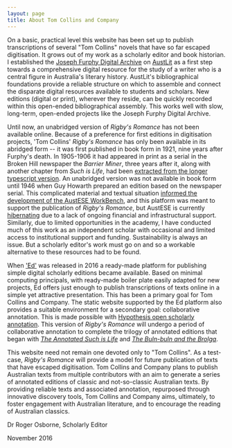 ```yaml
---
layout: page
title: About Tom Collins and Company
---
```


On a basic, practical level this website has been set up to publish transcriptions of several "Tom Collins" novels that have so far escaped digitisation. It grows out of my work as a scholarly editor and book historian. I established the [Joseph Furphy Digital Archive](http://www.austlit.edu.au/furphy) on [AustLit](http://www.austlit.edu.au/) as a first step towards a comprehensive digital resource for the study of a writer who is a central figure in Australia's literary history. AustLit's bibliographical foundations provide a reliable structure on which to assemble and connect the disparate digital resources available to students and scholars. New editions (digital or print), wherever they reside, can be quickly recorded within this open-ended bibliographical assembly. This works well with slow, long-term, open-ended projects like the Joseph Furphy Digital Archive.    

Until now, an unabridged version of *Rigby's Romance* has not been available online. Because of a preference for first editions in digitisation projects, 'Tom Collins' *Rigby's Romance* has only been available in its abridged form -- it was first published in book form in 1921, nine years after Furphy's death. In 1905-1906 it had appeared in print as a serial in the Broken Hill newspaper the *Barrier Miner*, three years after it, along with another chapter from *Such is Life*, had been [extracted from the longer typescript version](http://openjournals.library.usyd.edu.au/index.php/JASAL/article/view/9848). An unabridged version was not available in book form until 1946 when Guy Howarth prepared an edition based on the newspaper serial. This complicated material and textual situation [informed the development of the AustESE WorkBench](http://dsh.oxfordjournals.org/content/early/2016/02/29/llc.fqw013), and this platform was meant to support the publication of *Rigby's Romance*, but AustESE is currently [hibernating](https://github.com/uq-eresearch/AustESE/wiki) due to a lack of ongoing financial and infrastructural support. Similarly, due to limited opportunities in the academy, I have conducted much of this work as an independent scholar with occasional and limited access to institutional support and funding. Sustainability is always an issue. But a scholarly editor's work must go on and so a workable alternative to these resources had to be found.

When ['Ed'](https://github.com/elotroalex/ed) was released in 2016 a ready-made platform for publishing simple digital scholarly editions became available. Based on minimal computing principals, with ready-made boiler plate easily adapted for new projects, Ed offers just enough to publish transcriptions of texts online in a simple yet attractive presentation. This has been a primary goal for Tom Collins and Company. The static website supported by the Ed platform also provides a suitable environment for a secondary goal: collaborative annotation. This is made possible with [Hypothesis open scholarly annotation](https://hypothes.is/). This version of *Rigby's Romance* will undergo a period of collaborative annotation to complete the trilogy of annotated editions that began with [*The Annotated Such is Life*](http://trove.nla.gov.au/work/5733507) and [*The Buln-buln and the Brolga*](http://trove.nla.gov.au/work/5671545).

This website need not remain one devoted only to "Tom Collins". As a test-case, *Rigby's Romance* will provide a model for future publication of texts that have escaped digitisation. Tom Collins and Company plans to publish Australian texts from multiple contributors with an aim to generate a series of annotated editions of classic and not-so-classic Australian texts. By providing reliable texts and associated annotation, repurposed through innovative discovery tools, Tom Collins and Company aims, ultimately, to foster engagement with Australian literature, and to encourage the reading of Australian classics.

Dr Roger Osborne, Scholarly Editor

November 2016     






